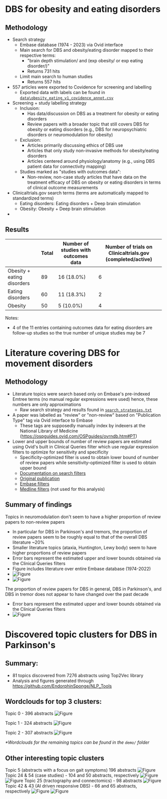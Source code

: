 # DBS for obesity and eating disorders
## Methodology
- Search strategy
  - Embase database (1974 - 2023) via Ovid interface
  - Main search for DBS and obesity/eating disorder mapped to their respective terms:
    - "brain depth stimulation/ and (exp obesity/ or exp eating disorder/)"
    - Returns 731 hits
  - Limit main search to human studies 
    - Returns 557 hits
- 557 articles were exported to Covidence for screening and labelling
  - Exported data with labels can be found in [`data\obesity_eating_v1_covidence_annot.csv`](data\obesity_eating_v1_covidence_annot.csv)
- Screening + study labelling strategy
  - Inclusion:
    - Has data/discussion on DBS as a treatment for obesity or eating disorders
    - Review papers with a broader topic that still covers DBS for obesity or eating disorders (e.g., DBS for neuropsychiatric disorders or neuromodulation for obesity)
  - Exclusion:
    - Articles primarily discussing ethics of DBS use
    - Articles that only study non-invasive methods for obesity/eating disorders
    - Articles centered around physiology/anatomy (e.g., using DBS patient data for connectivity mapping)
  - Studies marked as "studies with outcomes data":
    - Non-review, non-case study articles that have data on the treatment efficacy of DBS on obesity or eating disorders in terms of clinical outcome measurements
- Clinicaltrials.gov search terms (terms are automatically mapped to standardized terms)
  - Eating disorders: Eating disorders + Deep brain stimulation
  - Obesity: Obesity + Deep brain stimulation
- 

## Results
| | Total | Number of studies with outcomes data | Number of trials on Clinicaltrials.gov (completed/active) |
| ---- | ---- | ---- | ---- |
| Obesity + eating disorders | 89 | 16 (18.0%) | 6 |
| Eating disorders | 60 | 11 (18.3%) | 2 |
| Obesity | 50 | 5 (10.0%) | 4 |

Notes: 
- 4 of the 11 entries containing outcomes data for eating disorders are follow-up studies so the true number of unique studies may be 7

# Literature covering DBS for movement disorders
## Methodology
- Literature topics were search based only on Embase's pre-indexed Emtree terms (no manual regular expressions were used) hence, these numbers are only approximations 
  - Raw search strategy and results found in [`search_strategies.txt`](search_strategies.txt)
- A paper was labelled as "review" or "non-review" based on "Publication Type" tag via Ovid interface to Embase
  - These tags are supposedly manually index by indexers at the National Library of Medicine (https://ospguides.ovid.com/OSPguides/ovrndb.htm#PT)
- Lower and upper bounds of number of review papers are estimated using Ovid's built in Clinical Queries filter which use regular expression filters to optimize for sensitivity and specificity 
  - Specificity-optimized filter is used to obtain lower bound of number of review papers while sensitivity-optimized filter is used to obtain upper bound
  - [Documentation on search filters](https://hiru.mcmaster.ca/hiru/HiRU_approach.pdf)
  - [Original publication](https://www.ncbi.nlm.nih.gov/pmc/articles/PMC403841/?tool=pubmed)
  - [Embase filters](https://hiru.mcmaster.ca/hiru/HIRU_Hedges_EMBASE_Strategies.aspx)
  - [Medline filters](https://hiru.mcmaster.ca/hiru/HIRU_Hedges_MEDLINE_Strategies.aspx) (not used for this analysis)

## Summary of findings
Topics in neuromodulation don't seem to have a higher proportion of review papers to non-review papers
- In particular for DBS in Parkinson's and tremors, the proportion of review papers seem to be roughly equal to that of the overall DBS literature ~20%
- Smaller literature topics (ataxia, Huntington, Lewy body) seem to have higher proportions of review papers
- Error bars represent the estimated upper and lower bounds obtained via the Clinical Queries filters
- Figure includes literature over entire Embase database (1974-2022)
- ![Figure](demo/fig1.png)
- ![Figure](demo/fig2.png)

The proportion of review papers for DBS in general, DBS in Parkinson's, and DBS in tremor does not appear to have changed over the past decade
- Error bars represent the estimated upper and lower bounds obtained via the Clinical Queries filters
- ![Figure](demo/fig3.png)


# Discovered topic clusters for DBS in Parkinson's
## Summary:
- 81 topics discovered from 7276 abstracts using Top2Vec library
- Analysis and figures generated through https://github.com/EndorphinSponge/NLP_Tools

## Wordclouds for top 3 clusters:
Topic 0 - 396 abstracts
![Figure](demo/park_dbs_rev_topic0_size396.png)

Topic 1 - 324 abstracts
![Figure](demo/park_dbs_rev_topic1_size324.png)

Topic 2 - 307 abstracts
![Figure](demo/park_dbs_rev_topic2_size307.png)

_*Wordclouds for the remaining topics can be found in the `demo/` folder_


## Other interesting topic clusters
Topic 5 (abstracts with a focus on gait symptoms) 196 abstracts
![Figure](demo/park_dbs_rev_topic5_size196.png)
Topic 24 & 54 (case studies) - 104 and 50 abstracts, respectively 
![Figure](demo/park_dbs_rev_topic24_size104.png)
![Figure](demo/park_dbs_rev_topic54_size50.png)
Topic 25 (tractography and connectomics) - 98 abstracts
![Figure](demo/park_dbs_rev_topic25_size98.png)
Topic 42 & 43 (AI driven responsive DBS) - 66 and 65 abstracts, respectively 
![Figure](demo/park_dbs_rev_topic42_size66.png)
![Figure](demo/park_dbs_rev_topic43_size65.png)